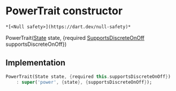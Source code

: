 


# PowerTrait constructor




    *[<Null safety>](https://dart.dev/null-safety)*



PowerTrait([State](../../yonomi-sdk/State-class.md) state, {required [SupportsDiscreteOnOff](../../yonomi-sdk/SupportsDiscreteOnOff-class.md) supportsDiscreteOnOff})





## Implementation

```dart
PowerTrait(State state, {required this.supportsDiscreteOnOff})
    : super('power', {state}, {supportsDiscreteOnOff});
```







